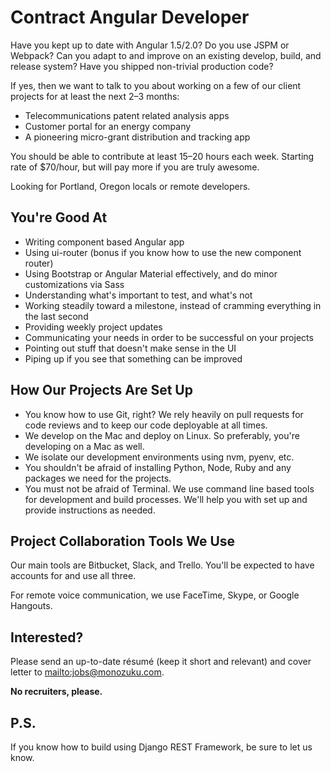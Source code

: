 <!--
Title: Contract Angular Developer
Print Footer Left: %title
Print Footer Right: %page of %total ● %date, %time

-->

# Contract Angular Developer

Have you kept up to date with Angular 1.5/2.0? Do you use JSPM or Webpack? Can you adapt to and improve on an existing develop, build, and release system? Have you shipped non-trivial production code?

If yes, then we want to talk to you about working on a few of our client projects for at least the next 2–3 months:

* Telecommunications patent related analysis apps
* Customer portal for an energy company
* A pioneering micro-grant distribution and tracking app

You should be able to contribute at least 15–20 hours each week. Starting rate of $70/hour, but will pay more if you are truly awesome.

Looking for Portland, Oregon locals or remote developers.

## You're Good At

* Writing component based Angular app
* Using ui-router (bonus if you know how to use the new component router)
* Using Bootstrap or Angular Material effectively, and do minor customizations via Sass
* Understanding what's important to test, and what's not
* Working steadily toward a milestone, instead of cramming everything in the last second
* Providing weekly project updates
* Communicating your needs in order to be successful on your projects
* Pointing out stuff that doesn't make sense in the UI
* Piping up if you see that something can be improved

## How Our Projects Are Set Up

* You know how to use Git, right? We rely heavily on pull requests for code reviews and to keep our code deployable at all times.
* We develop on the Mac and deploy on Linux. So preferably, you're developing on a Mac as well.
* We isolate our development environments using nvm, pyenv, etc.
* You shouldn't be afraid of installing Python, Node, Ruby and any packages we need for the projects.
* You must not be afraid of Terminal. We use command line based tools for development and build processes. We'll help you with set up and provide instructions as needed.

## Project Collaboration Tools We Use

Our main tools are Bitbucket, Slack, and Trello. You'll be expected to have
accounts for and use all three.

For remote voice communication, we use FaceTime, Skype, or Google Hangouts.

## Interested?

Please send an up-to-date résumé (keep it short and relevant) and cover letter to <mailto:jobs@monozuku.com>.

**No recruiters, please.**

## P.S.

If you know how to build using Django REST Framework, be sure to let us know.
